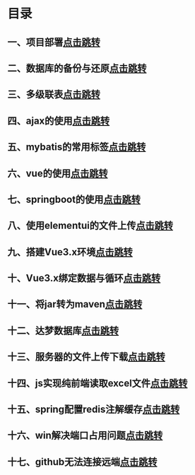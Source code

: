 # 目录

## 一、项目部署[点击跳转](https://2749877017.github.io/book/#/项目部署)

## 二、数据库的备份与还原[点击跳转](https://2749877017.github.io/book/#/数据库的备份与还原)

## 三、多级联表[点击跳转](https://2749877017.github.io/book/#/多级联表)

## 四、ajax的使用[点击跳转](https://2749877017.github.io/book/#/ajax的使用)

## 五、mybatis的常用标签[点击跳转](https://2749877017.github.io/book/#/mybatis的常用标签)

## 六、vue的使用[点击跳转](https://2749877017.github.io/book/#/vue的使用)

## 七、springboot的使用[点击跳转](https://2749877017.github.io/book/#/springboot的使用)

## 八、使用elementui的文件上传[点击跳转](https://2749877017.github.io/book/#/使用elementui的文件上传)

## 九、搭建Vue3.x环境[点击跳转](https://2749877017.github.io/book/#/搭建Vue3.x环境)

## 十、Vue3.x绑定数据与循环[点击跳转](https://2749877017.github.io/book/#/Vue3.x绑定数据与循环)

## 十一、将jar转为maven[点击跳转](https://2749877017.github.io/book/#/将jar转为maven)

## 十二、达梦数据库[点击跳转](https://2749877017.github.io/book/#/达梦数据库)

## 十三、服务器的文件上传下载[点击跳转](https://2749877017.github.io/book/#/服务器的文件上传下载)

## 十四、js实现纯前端读取excel文件[点击跳转](https://2749877017.github.io/book/#/js实现纯前端读取excel文件)

## 十五、spring配置redis注解缓存[点击跳转](https://2749877017.github.io/book/#/spring配置redis注解缓存)

## 十六、win解决端口占用问题[点击跳转](https://2749877017.github.io/book/#/win解决端口占用问题)

## 十七、github无法连接远端[点击跳转](https://2749877017.github.io/book/#/github无法连接远端)
